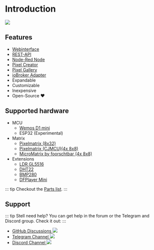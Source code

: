 # Introduction

![](/pixelit_pic.jpeg)

## Features

-   [Webinterface](webinterface.html)
-   [REST-API](api.html)
-   [Node-Red Node](tools.html#node-red)
-   [Pixel Creator](tools.html#pixel-creator)
-   [Pixel Gallery](tools.html#pixel-gallery)
-   [ioBroker Adapter](tools.html#iobroker)
-   Expandable
-   Customizable
-   Inexpensive
-   Open-Source :heart:

## Supported hardware

- MCU
  -   [Wemos D1 mini](https://docs.bastelbunker.dehardware.html#minimalaufbau-basis)
  -   ESP32 (Experimental)
- Matrix
  -   [Pixelmatrix (8x32)](https://docs.bastelbunker.dehardware.html#minimalaufbau-basis)
  -   [Pixelmatrix (CJMCU)(4x 8x8)](https://docs.bastelbunker.dehardware.html#minimalaufbau-basis)
  -   [MicroMatrix by foorschtbar (4x 8x8)](https://github.com/foorschtbar/MicroMatrix)
- Extensions
  -   [LDR GL5516](https://docs.bastelbunker.dehardware.html#ldr-gl5516-sensor-upgrade-helligkeit-lux)
  -   [DHT22](https://docs.bastelbunker.dehardware.html#dht22-sensor-upgrade-temperatur-luftfeuchte)
  -   [BMP280](https://docs.bastelbunker.dehardware.html#bmp280-sensor-upgrade-temperatur-luftfeuchte-luftdruck)
  -   [DFPlayer Mini](https://docs.bastelbunker.dehardware.html#dfplayer-mini-upgrade-mp3-player)

::: tip
Checkout the [Parts list](hardware.html#teileliste).
:::

## Support

::: tip
Stell need help? You can get help in the forum or the Telegram and Discord group. Check it out:
:::

- [GitHub Discussions ![](https://img.shields.io/github/discussions/o0shojo0o/PixelIt)](https://github.com/pixelit-project/PixelIt/discussions)
-  [Telegram Channel ![](https://img.shields.io/endpoint?style=flat&url=https%3A%2F%2Frunkit.io%2Fdamiankrawczyk%2Ftelegram-badge%2Fbranches%2Fmaster%3Furl%3Dhttps%3A%2F%2Ft.me%2Fpixelitdisplay)](https://t.me/pixelitdisplay)
- [Discord Channel ![](https://img.shields.io/discord/558849582377861122?logo=discord)](https://discord.gg/JHE9P9zczW)
